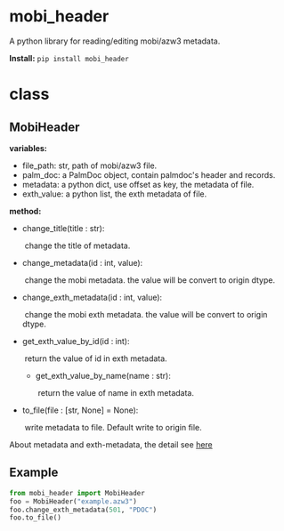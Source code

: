# mobi_header
A python library for reading/editing mobi/azw3 metadata.

**Install:**  `pip install mobi_header`

# class

## MobiHeader

**variables:**

* file_path: str, path of mobi/azw3 file.
* palm_doc: a PalmDoc object, contain palmdoc's header and records.
* metadata: a python dict, use offset as key, the metadata of file.
* exth_value: a python list, the exth metadata of file.

**method:**

* change_title(title : str):
  
    ​	change the title of metadata.

* change_metadata(id : int, value):
  
    ​	change the mobi metadata. the value will be convert to origin dtype.

* change_exth_metadata(id : int, value):
  
    ​	change the mobi exth metadata. the value will be convert to origin dtype.

* get_exth_value_by_id(id : int):
  
    ​	return the value of id in exth metadata.
  
  * get_exth_value_by_name(name : str):
  
    ​	return the value of name in exth metadata.

* to_file(file : [str, None] = None):
  
    ​	write metadata to file. Default write to origin file.

About metadata and exth-metadata, the detail see [here](https://wiki.mobileread.com/wiki/Mobi#EXTH_Header)

## Example

```python
from mobi_header import MobiHeader
foo = MobiHeader("example.azw3")
foo.change_exth_metadata(501, "PDOC")
foo.to_file()
```
